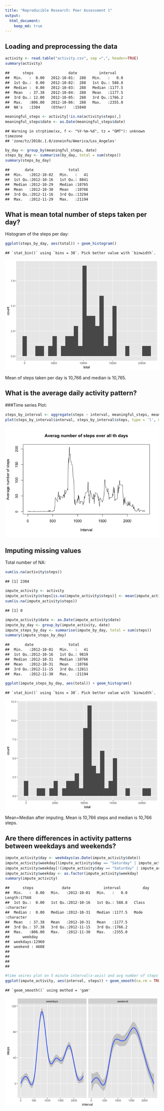 ```yaml
---
title: "Reproducible Research: Peer Assessment 1"
output: 
  html_document:
    keep_md: true
---
```



## Loading and preprocessing the data

```r
activity <- read.table("activity.csv", sep =",", header=TRUE)
summary(activity)
```

```
##      steps                date          interval     
##  Min.   :  0.00   2012-10-01:  288   Min.   :   0.0  
##  1st Qu.:  0.00   2012-10-02:  288   1st Qu.: 588.8  
##  Median :  0.00   2012-10-03:  288   Median :1177.5  
##  Mean   : 37.38   2012-10-04:  288   Mean   :1177.5  
##  3rd Qu.: 12.00   2012-10-05:  288   3rd Qu.:1766.2  
##  Max.   :806.00   2012-10-06:  288   Max.   :2355.0  
##  NA's   :2304     (Other)   :15840
```

```r
meaningful_steps <- activity[!is.na(activity$steps),]
meaningful_steps$date <- as.Date(meaningful_steps$date)
```

```
## Warning in strptime(xx, f <- "%Y-%m-%d", tz = "GMT"): unknown timezone
## 'zone/tz/2018c.1.0/zoneinfo/America/Los_Angeles'
```

```r
by_day <- group_by(meaningful_steps, date)
steps_by_day <- summarise(by_day, total = sum(steps))
summary(steps_by_day)
```

```
##       date                total      
##  Min.   :2012-10-02   Min.   :   41  
##  1st Qu.:2012-10-16   1st Qu.: 8841  
##  Median :2012-10-29   Median :10765  
##  Mean   :2012-10-30   Mean   :10766  
##  3rd Qu.:2012-11-16   3rd Qu.:13294  
##  Max.   :2012-11-29   Max.   :21194
```


## What is mean total number of steps taken per day?
Histogram of the steps per day:


```r
ggplot(steps_by_day, aes(total)) + geom_histogram()
```

```
## `stat_bin()` using `bins = 30`. Pick better value with `binwidth`.
```

![](PA1_template_files/figure-html/unnamed-chunk-2-1.png)<!-- -->

Mean of steps taken per day is 10,766 and median is 10,765.


## What is the average daily activity pattern?


###Time series Plot:

```r
steps_by_interval <- aggregate(steps ~ interval, meaningful_steps, mean)
plot(steps_by_interval$interval, steps_by_interval$steps, type = 'l', main = "Averag number of steps over all th days", xlab = "Interval", ylab = "Average number of steps")
```

![](PA1_template_files/figure-html/unnamed-chunk-3-1.png)<!-- -->


## Imputing missing values

Total number of NA:

```r
sum(is.na(activity$steps))
```

```
## [1] 2304
```

```r
impute_activity <- activity
impute_activity$steps[is.na(impute_activity$steps)] <- mean(impute_activity$steps, na.rm = T)
sum(is.na(impute_activity$steps))
```

```
## [1] 0
```

```r
impute_activity$date <- as.Date(impute_activity$date)
impute_by_day <- group_by(impute_activity, date)
impute_steps_by_day <- summarise(impute_by_day, total = sum(steps))
summary(impute_steps_by_day)
```

```
##       date                total      
##  Min.   :2012-10-01   Min.   :   41  
##  1st Qu.:2012-10-16   1st Qu.: 9819  
##  Median :2012-10-31   Median :10766  
##  Mean   :2012-10-31   Mean   :10766  
##  3rd Qu.:2012-11-15   3rd Qu.:12811  
##  Max.   :2012-11-30   Max.   :21194
```

```r
ggplot(impute_steps_by_day, aes(total)) + geom_histogram()
```

```
## `stat_bin()` using `bins = 30`. Pick better value with `binwidth`.
```

![](PA1_template_files/figure-html/unnamed-chunk-4-1.png)<!-- -->

Mean=Median after imputing.
Mean is 10,766 steps and median is 10,766 steps.

## Are there differences in activity patterns between weekdays and weekends?


```r
impute_activity$day <- weekdays(as.Date(impute_activity$date))
impute_activity$weekday[(impute_activity$day == "Saturday" | impute_activity$day == "Sunday")] <- "weekend"
impute_activity$weekday[!(impute_activity$day == "Saturday" | impute_activity$day == "Sunday")] <- "weekdays"
impute_activity$weekday <- as.factor(impute_activity$weekday)
summary(impute_activity)
```

```
##      steps             date               interval          day           
##  Min.   :  0.00   Min.   :2012-10-01   Min.   :   0.0   Length:17568      
##  1st Qu.:  0.00   1st Qu.:2012-10-16   1st Qu.: 588.8   Class :character  
##  Median :  0.00   Median :2012-10-31   Median :1177.5   Mode  :character  
##  Mean   : 37.38   Mean   :2012-10-31   Mean   :1177.5                     
##  3rd Qu.: 37.38   3rd Qu.:2012-11-15   3rd Qu.:1766.2                     
##  Max.   :806.00   Max.   :2012-11-30   Max.   :2355.0                     
##      weekday     
##  weekdays:12960  
##  weekend : 4608  
##                  
##                  
##                  
## 
```

```r
#time seires plot on 5 minute interval(x-axis) and avg number of steps taken, averaged across all weekdays or weekends.
ggplot(impute_activity, aes(interval, steps)) + geom_smooth(na.rm = TRUE) + facet_wrap(~weekday)
```

```
## `geom_smooth()` using method = 'gam'
```

![](PA1_template_files/figure-html/unnamed-chunk-5-1.png)<!-- -->
